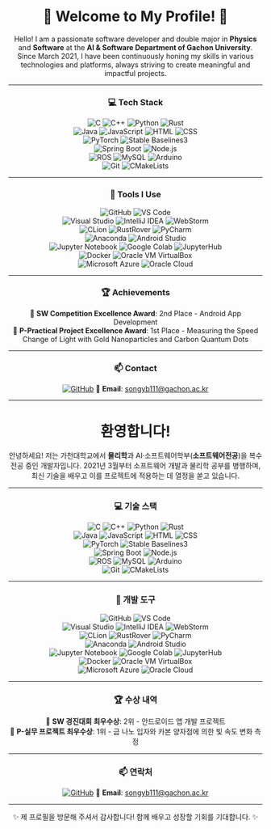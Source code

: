 <div align="center">

# 🌟 **Welcome to My Profile!** 🌟  

Hello! I am a passionate software developer and double major in **Physics** and **Software** at the **AI & Software Department of Gachon University**. Since March 2021, I have been continuously honing my skills in various technologies and platforms, always striving to create meaningful and impactful projects.

---

### 💻 **Tech Stack**

![C](https://img.shields.io/badge/-C-00599C?logo=c&logoColor=white) ![C++](https://img.shields.io/badge/-C++-00599C?logo=cplusplus&logoColor=white) ![Python](https://img.shields.io/badge/-Python-3776AB?logo=python&logoColor=white) ![Rust](https://img.shields.io/badge/-Rust-000000?logo=rust&logoColor=white)  
![Java](https://img.shields.io/badge/-Java-007396?logo=java&logoColor=white) ![JavaScript](https://img.shields.io/badge/-JavaScript-F7DF1E?logo=javascript&logoColor=black) ![HTML](https://img.shields.io/badge/-HTML-E34F26?logo=html5&logoColor=white) ![CSS](https://img.shields.io/badge/-CSS-1572B6?logo=css3&logoColor=white)  
![PyTorch](https://img.shields.io/badge/-PyTorch-EE4C2C?logo=pytorch&logoColor=white) ![Stable Baselines3](https://img.shields.io/badge/-Stable%20Baselines3-FF6F00?logo=python&logoColor=white)  
![Spring Boot](https://img.shields.io/badge/-Spring%20Boot-6DB33F?logo=springboot&logoColor=white) ![Node.js](https://img.shields.io/badge/-Node.js-339933?logo=node.js&logoColor=white)  
![ROS](https://img.shields.io/badge/-ROS-22314E?logo=ros&logoColor=white) ![MySQL](https://img.shields.io/badge/-MySQL-4479A1?logo=mysql&logoColor=white) ![Arduino](https://img.shields.io/badge/-Arduino-00979D?logo=arduino&logoColor=white)  
![Git](https://img.shields.io/badge/-Git-F05032?logo=git&logoColor=white) ![CMakeLists](https://img.shields.io/badge/-CMake-064F8C?logo=cmake&logoColor=white)

---

### 🔧 **Tools I Use**

![GitHub](https://img.shields.io/badge/-GitHub-181717?logo=github&logoColor=white) ![VS Code](https://img.shields.io/badge/-VS%20Code-007ACC?logo=visual-studio-code&logoColor=white)  
![Visual Studio](https://img.shields.io/badge/-Visual%20Studio-5C2D91?logo=visual-studio&logoColor=white) ![IntelliJ IDEA](https://img.shields.io/badge/-IntelliJ%20IDEA-000000?logo=intellij-idea&logoColor=white) ![WebStorm](https://img.shields.io/badge/-WebStorm-000000?logo=webstorm&logoColor=white)  
![CLion](https://img.shields.io/badge/-CLion-000000?logo=clion&logoColor=white) ![RustRover](https://img.shields.io/badge/-RustRover-000000?logo=rust&logoColor=white) ![PyCharm](https://img.shields.io/badge/-PyCharm-000000?logo=pycharm&logoColor=white)  
![Anaconda](https://img.shields.io/badge/-Anaconda-44A833?logo=anaconda&logoColor=white) ![Android Studio](https://img.shields.io/badge/-Android%20Studio-3DDC84?logo=android-studio&logoColor=white)  
![Jupyter Notebook](https://img.shields.io/badge/-Jupyter%20Notebook-F37626?logo=jupyter&logoColor=white) ![Google Colab](https://img.shields.io/badge/-Google%20Colab-F9AB00?logo=google-colab&logoColor=white) ![JupyterHub](https://img.shields.io/badge/-JupyterHub-F37626?logo=jupyter&logoColor=white)  
![Docker](https://img.shields.io/badge/-Docker-2496ED?logo=docker&logoColor=white) ![Oracle VM VirtualBox](https://img.shields.io/badge/-Oracle%20VM%20VirtualBox-183A61?logo=virtualbox&logoColor=white)  
![Microsoft Azure](https://img.shields.io/badge/-Microsoft%20Azure-0078D4?logo=microsoft-azure&logoColor=white) ![Oracle Cloud](https://img.shields.io/badge/-Oracle%20Cloud-F80000?logo=oracle&logoColor=white)

---

### 🏆 **Achievements**

🏅 **SW Competition Excellence Award**: 2nd Place - Android App Development  
🏅 **P-Practical Project Excellence Award**: 1st Place - Measuring the Speed Change of Light with Gold Nanoparticles and Carbon Quantum Dots

---

### 📫 **Contact**

[![GitHub](https://img.shields.io/badge/GitHub-songyb111--gachon-181717?logo=github&logoColor=white)](https://github.com/songyb111-gachon) 📧 **Email**: songyb111@gachon.ac.kr  

---

# **환영합니다!**

안녕하세요! 저는 가천대학교에서 **물리학**과 AI·소프트웨어학부(**소프트웨어전공**)을 복수 전공 중인 개발자입니다. 2021년 3월부터 소프트웨어 개발과 물리학 공부를 병행하며, 최신 기술을 배우고 이를 프로젝트에 적용하는 데 열정을 쏟고 있습니다.

---

### 💻 **기술 스택**

![C](https://img.shields.io/badge/-C-00599C?logo=c&logoColor=white) ![C++](https://img.shields.io/badge/-C++-00599C?logo=cplusplus&logoColor=white) ![Python](https://img.shields.io/badge/-Python-3776AB?logo=python&logoColor=white) ![Rust](https://img.shields.io/badge/-Rust-000000?logo=rust&logoColor=white)  
![Java](https://img.shields.io/badge/-Java-007396?logo=java&logoColor=white) ![JavaScript](https://img.shields.io/badge/-JavaScript-F7DF1E?logo=javascript&logoColor=black) ![HTML](https://img.shields.io/badge/-HTML-E34F26?logo=html5&logoColor=white) ![CSS](https://img.shields.io/badge/-CSS-1572B6?logo=css3&logoColor=white)  
![PyTorch](https://img.shields.io/badge/-PyTorch-EE4C2C?logo=pytorch&logoColor=white) ![Stable Baselines3](https://img.shields.io/badge/-Stable%20Baselines3-FF6F00?logo=python&logoColor=white)  
![Spring Boot](https://img.shields.io/badge/-Spring%20Boot-6DB33F?logo=springboot&logoColor=white) ![Node.js](https://img.shields.io/badge/-Node.js-339933?logo=node.js&logoColor=white)  
![ROS](https://img.shields.io/badge/-ROS-22314E?logo=ros&logoColor=white) ![MySQL](https://img.shields.io/badge/-MySQL-4479A1?logo=mysql&logoColor=white) ![Arduino](https://img.shields.io/badge/-Arduino-00979D?logo=arduino&logoColor=white)  
![Git](https://img.shields.io/badge/-Git-F05032?logo=git&logoColor=white) ![CMakeLists](https://img.shields.io/badge/-CMake-064F8C?logo=cmake&logoColor=white)

---

### 🔧 **개발 도구**

![GitHub](https://img.shields.io/badge/-GitHub-181717?logo=github&logoColor=white) ![VS Code](https://img.shields.io/badge/-VS%20Code-007ACC?logo=visual-studio-code&logoColor=white)  
![Visual Studio](https://img.shields.io/badge/-Visual%20Studio-5C2D91?logo=visual-studio&logoColor=white) ![IntelliJ IDEA](https://img.shields.io/badge/-IntelliJ%20IDEA-000000?logo=intellij-idea&logoColor=white) ![WebStorm](https://img.shields.io/badge/-WebStorm-000000?logo=webstorm&logoColor=white)  
![CLion](https://img.shields.io/badge/-CLion-000000?logo=clion&logoColor=white) ![RustRover](https://img.shields.io/badge/-RustRover-000000?logo=rust&logoColor=white) ![PyCharm](https://img.shields.io/badge/-PyCharm-000000?logo=pycharm&logoColor=white)  
![Anaconda](https://img.shields.io/badge/-Anaconda-44A833?logo=anaconda&logoColor=white) ![Android Studio](https://img.shields.io/badge/-Android%20Studio-3DDC84?logo=android-studio&logoColor=white)  
![Jupyter Notebook](https://img.shields.io/badge/-Jupyter%20Notebook-F37626?logo=jupyter&logoColor=white) ![Google Colab](https://img.shields.io/badge/-Google%20Colab-F9AB00?logo=google-colab&logoColor=white) ![JupyterHub](https://img.shields.io/badge/-JupyterHub-F37626?logo=jupyter&logoColor=white)  
![Docker](https://img.shields.io/badge/-Docker-2496ED?logo=docker&logoColor=white) ![Oracle VM VirtualBox](https://img.shields.io/badge/-Oracle%20VM%20VirtualBox-183A61?logo=virtualbox&logoColor=white)  
![Microsoft Azure](https://img.shields.io/badge/-Microsoft%20Azure-0078D4?logo=microsoft-azure&logoColor=white) ![Oracle Cloud](https://img.shields.io/badge/-Oracle%20Cloud-F80000?logo=oracle&logoColor=white)

---

### 🏆 **수상 내역**

🏅 **SW 경진대회 최우수상**: 2위 - 안드로이드 앱 개발 프로젝트  
🏅 **P-실무 프로젝트 최우수상**: 1위 - 금 나노 입자와 카본 양자점에 의한 빛 속도 변화 측정  

---

### 📫 **연락처**

[![GitHub](https://img.shields.io/badge/GitHub-songyb111--gachon-181717?logo=github&logoColor=white)](https://github.com/songyb111-gachon) 📧 **Email**: songyb111@gachon.ac.kr  

---

✨ 제 프로필을 방문해 주셔서 감사합니다! 함께 배우고 성장할 기회를 기대합니다. ✨  

</div>
